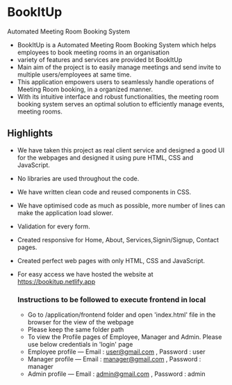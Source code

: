 # BookItUp
Automated Meeting Room Booking System
- BookItUp is a Automated Meeting Room Booking System which helps employees to book meeting rooms in an organisation
- variety of features and services are provided bt BookItUp
- Main aim of the project is to easily manage meetings and send invite to multiple users/employees at same time.
- This application empowers users to seamlessly handle operations of Meeting Room booking, in a organized manner.
- With its intuitive interface and robust functionalities, the meeting room booking system serves an optimal solution to efficiently manage events, meeting rooms.

## Highlights
- We have taken this project as real client service and designed a good UI for the webpages and designed it using pure HTML, CSS and JavaScript.
- No libraries are used throughout the code.
- We have written clean code and reused components in CSS.
- We have optimised code as much as possible, more number of lines can make the application load slower.
- Validation for every form.
- Created responsive for Home, About, Services,Signin/Signup, Contact pages.
- Created perfect web pages with only HTML, CSS and JavaScript. 
- For easy access we have hosted the website at https://bookitup.netlify.app

  ### Instructions to be followed to execute frontend in local
  - Go to /application/frontend folder and open 'index.html' file in the browser for the view of the webpage
  - Please keep the same folder path
  - To view the Profile pages of Employee, Manager and Admin. Please use below credentials in 'login' page
  - Employee profile — Email : user@gmail.com   , Password : user
  - Manager profile — Email : manager@gmail.com  , Password : manager
  - Admin profile — Email : admin@gmail.com   , Password : admin
